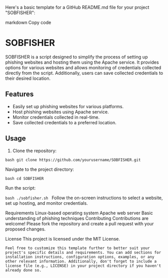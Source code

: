 
Here's a basic template for a GitHub README.md file for your project "SOBFISHER":

markdown
Copy code
# SOBFISHER

SOBFISHER is a script designed to simplify the process of setting up phishing websites and hosting them using the Apache service. It provides options for various websites and allows monitoring of credentials collected directly from the script. Additionally, users can save collected credentials to their desired location.

## Features

- Easily set up phishing websites for various platforms.
- Host phishing websites using Apache service.
- Monitor credentials collected in real-time.
- Save collected credentials to a preferred location.

## Usage

1. Clone the repository:

``bash
   git clone https://github.com/yourusername/SOBFISHER.git``

Navigate to the project directory:

``bash
cd SOBFISHER
``

Run the script:

``bash
./sobfisher.sh
``
Follow the on-screen instructions to select a website, set up hosting, and monitor credentials.

Requirements
Linux-based operating system
Apache web server
Basic understanding of phishing techniques
Contributing
Contributions are welcome! Please fork the repository and create a pull request with your proposed changes.

License
This project is licensed under the MIT License.




``Feel free to customize this template further to better suit your project's specific details and requirements. You can add sections for installation instructions, configuration options, examples, or any other relevant information. Additionally, don't forget to include a license file (e.g., LICENSE) in your project directory if you haven't already done so.``
